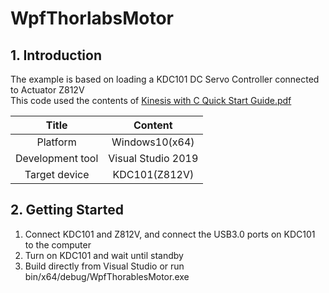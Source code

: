 # WpfThorlabsMotor

## 1. Introduction
The example is based on loading a KDC101 DC Servo Controller connected to Actuator Z812V<br>
This code used the contents of [Kinesis with C Quick Start Guide.pdf](https://www.thorlabs.com/Software/Motion%20Control/KINESIS/Kinesis%20with%20C%20Quick%20Start%20Guide.pdf)

|Title|Content|
|:--:|:--:|
|Platform|Windows10(x64)|
|Development tool|Visual Studio 2019|
|Target device| KDC101(Z812V)|

## 2. Getting Started
1. Connect KDC101 and Z812V, and connect the USB3.0 ports on KDC101 to the computer
2. Turn on KDC101 and wait until standby
3. Build directly from Visual Studio or run bin/x64/debug/WpfThorablesMotor.exe
